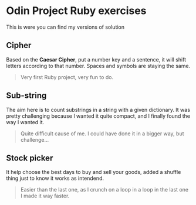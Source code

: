 # Odin Project Ruby exercises

This is were you can find my versions of solution

## Cipher

Based on the **Caesar Cipher**, put a number key and a sentence, it will shift letters according to that number. Spaces and symbols are staying the same.

> Very first Ruby project, very fun to do.

## Sub-string

The aim here is to count substrings in a string with a given dictionary. It was pretty challenging because I wanted it quite compact, and I finally found the way I wanted it.

> Quite difficult cause of me. I could have done it in a bigger way, but challenge...

## Stock picker

It help choose the best days to buy and sell your goods, added a shuffle thing just to know it works as intendend.

> Easier than the last one, as I crunch on a loop in a loop in the last one I made it way faster.
